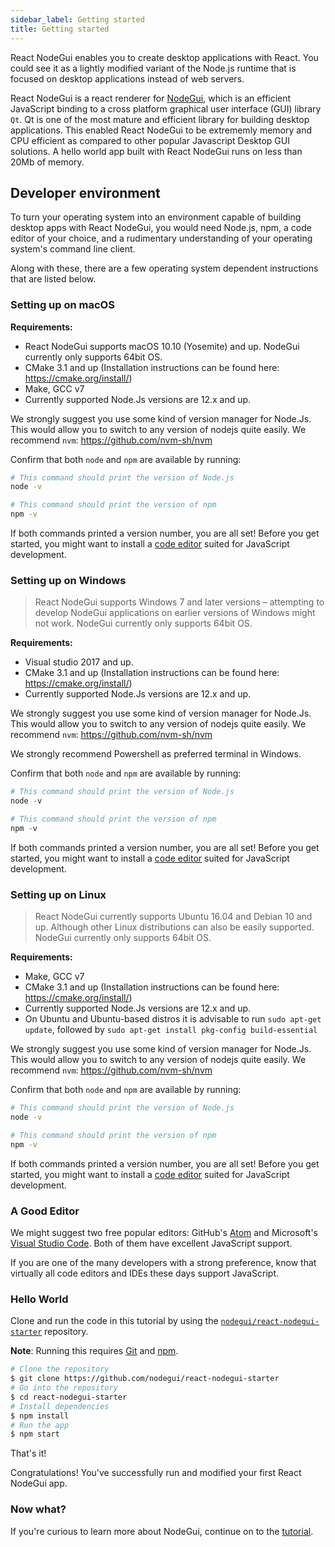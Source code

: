 ```yaml
---
sidebar_label: Getting started
title: Getting started
---
```


React NodeGui enables you to create desktop applications with React. You could see it
as a lightly modified variant of the Node.js runtime that is focused on desktop applications
instead of web servers.

React NodeGui is a react renderer for [NodeGui](https://nodegui.org), which is an efficient JavaScript binding to a cross platform graphical user interface
(GUI) library `Qt`. Qt is one of the most mature and efficient library for building desktop applications.
This enabled React NodeGui to be extrememly memory and CPU efficient as compared to other popular Javascript Desktop GUI solutions. A hello world app built with React NodeGui runs on less than 20Mb of memory.

## Developer environment

To turn your operating system into an environment capable of building desktop apps with React NodeGui, you would need Node.js, npm, a code editor of your choice, and a rudimentary understanding of your operating system's command line client.

Along with these, there are a few operating system dependent instructions that are listed below.

### Setting up on macOS

**Requirements:**

- React NodeGui supports macOS 10.10 (Yosemite) and up. NodeGui currently only supports 64bit OS.
- CMake 3.1 and up (Installation instructions can be found here: https://cmake.org/install/)
- Make, GCC v7
- Currently supported Node.Js versions are 12.x and up.

We strongly suggest you use some kind of version manager for Node.Js. This would allow you to switch to any version of nodejs quite easily. We recommend `nvm`: https://github.com/nvm-sh/nvm

Confirm that both `node` and `npm` are available by running:

```sh
# This command should print the version of Node.js
node -v

# This command should print the version of npm
npm -v
```

If both commands printed a version number, you are all set! Before you get
started, you might want to install a [code editor](#a-good-editor) suited
for JavaScript development.

### Setting up on Windows

> React NodeGui supports Windows 7 and later versions – attempting to develop NodeGui
> applications on earlier versions of Windows might not work. NodeGui currently only supports 64bit OS.

**Requirements:**

- Visual studio 2017 and up.
- CMake 3.1 and up (Installation instructions can be found here: https://cmake.org/install/)
- Currently supported Node.Js versions are 12.x and up.

We strongly suggest you use some kind of version manager for Node.Js. This would allow you to switch to any version of nodejs quite easily. We recommend `nvm`: https://github.com/nvm-sh/nvm

We strongly recommend Powershell as preferred terminal in Windows.

Confirm that both `node` and `npm` are available by running:

```powershell
# This command should print the version of Node.js
node -v

# This command should print the version of npm
npm -v
```

If both commands printed a version number, you are all set! Before you get
started, you might want to install a [code editor](#a-good-editor) suited
for JavaScript development.

### Setting up on Linux

> React NodeGui currently supports Ubuntu 16.04 and Debian 10 and up. Although other Linux distributions can also be easily supported. NodeGui currently only supports 64bit OS.

**Requirements:**

- Make, GCC v7
- CMake 3.1 and up (Installation instructions can be found here: https://cmake.org/install/)
- Currently supported Node.Js versions are 12.x and up.
- On Ubuntu and Ubuntu-based distros it is advisable to run `sudo apt-get update`, followed by `sudo apt-get install pkg-config build-essential`

We strongly suggest you use some kind of version manager for Node.Js. This would allow you to switch to any version of nodejs quite easily. We recommend `nvm`: https://github.com/nvm-sh/nvm

Confirm that both `node` and `npm` are available by running:

```sh
# This command should print the version of Node.js
node -v

# This command should print the version of npm
npm -v
```

If both commands printed a version number, you are all set! Before you get
started, you might want to install a [code editor](#a-good-editor) suited
for JavaScript development.

### A Good Editor

We might suggest two free popular editors:
GitHub's [Atom][atom] and Microsoft's [Visual Studio Code][code]. Both of
them have excellent JavaScript support.

If you are one of the many developers with a strong preference, know that
virtually all code editors and IDEs these days support JavaScript.

[code]: https://code.visualstudio.com/
[atom]: https://atom.io/

### Hello World

Clone and run the code in this tutorial by using the
[`nodegui/react-nodegui-starter`][quick-start] repository.

**Note**: Running this requires [Git](https://git-scm.com) and [npm](https://www.npmjs.com/).

```sh
# Clone the repository
$ git clone https://github.com/nodegui/react-nodegui-starter
# Go into the repository
$ cd react-nodegui-starter
# Install dependencies
$ npm install
# Run the app
$ npm start
```

That's it!

Congratulations! You've successfully run and modified your first React NodeGui app.

### Now what?

If you're curious to learn more about NodeGui, continue on to the [tutorial](tutorial.md).

[quick-start]: https://github.com/nodegui/nodegui-starter
